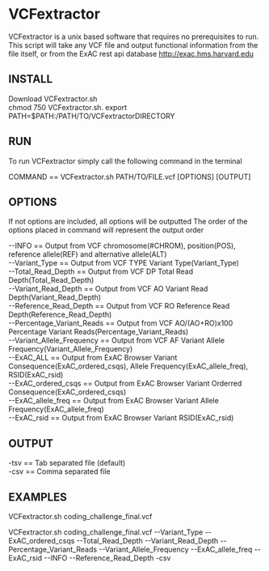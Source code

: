 # VCFextractor
VCFextractor is a unix based software that requires no prerequisites to run.
This script will take any VCF file and output functional information from the file itself,
or from the ExAC rest api database http://exac.hms.harvard.edu 

## INSTALL
Download VCFextractor.sh  
chmod 750 VCFextractor.sh. 
export PATH=$PATH:/PATH/TO/VCFextractorDIRECTORY 

## RUN
To run VCFextractor simply call the following command in the terminal

COMMAND == VCFextractor.sh PATH/TO/FILE.vcf [OPTIONS] [OUTPUT]

## OPTIONS 
If not options are included, all options will be outputted
The order of the options placed in command will represent the output order

--INFO == Output from VCF chromosome(#CHROM), position(POS), reference allele(REF) and alternative allele(ALT)  
--Variant_Type == Output from VCF TYPE Variant Type(Variant_Type)  
--Total_Read_Depth == Output from VCF DP Total Read Depth(Total_Read_Depth)  
--Variant_Read_Depth == Output from VCF AO Variant Read Depth(Variant_Read_Depth)  
--Reference_Read_Depth == Output from VCF RO Reference Read Depth(Reference_Read_Depth)  
--Percentage_Variant_Reads == Output from VCF AO/(AO+RO)x100 Percentage Variant Reads(Percentage_Variant_Reads)  
--Variant_Allele_Frequency == Output from VCF AF Variant Allele Frequency(Variant_Allele_Frequency)  
--ExAC_ALL == Output from ExAC Browser Variant Consequence(ExAC_ordered_csqs), Allele Frequency(ExAC_allele_freq), RSID(ExAC_rsid)  
--ExAC_ordered_csqs == Output from ExAC Browser Variant Orderred Consequence(ExAC_ordered_csqs)  
--ExAC_allele_freq == Output from ExAC Browser Variant Allele Frequency(ExAC_allele_freq)  
--ExAC_rsid == Output from ExAC Browser Variant RSID(ExAC_rsid)  
 
## OUTPUT
-tsv == Tab separated file (default)  
-csv == Comma separated file

## EXAMPLES
VCFextractor.sh coding_challenge_final.vcf

VCFextractor.sh coding_challenge_final.vcf --Variant_Type --ExAC_ordered_csqs --Total_Read_Depth --Variant_Read_Depth --Percentage_Variant_Reads --Variant_Allele_Frequency --ExAC_allele_freq --ExAC_rsid --INFO --Reference_Read_Depth -csv 

